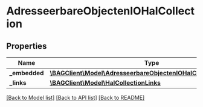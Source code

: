 # AdresseerbareObjectenIOHalCollection

## Properties
Name | Type | Description | Notes
------------ | ------------- | ------------- | -------------
**_embedded** | [**\BAGClient\Model\AdresseerbareObjectenIOHalCollectionEmbedded**](AdresseerbareObjectenIOHalCollectionEmbedded.md) |  | [optional] 
**_links** | [**\BAGClient\Model\HalCollectionLinks**](HalCollectionLinks.md) |  | [optional] 

[[Back to Model list]](../../README.md#documentation-for-models) [[Back to API list]](../../README.md#documentation-for-api-endpoints) [[Back to README]](../../README.md)

